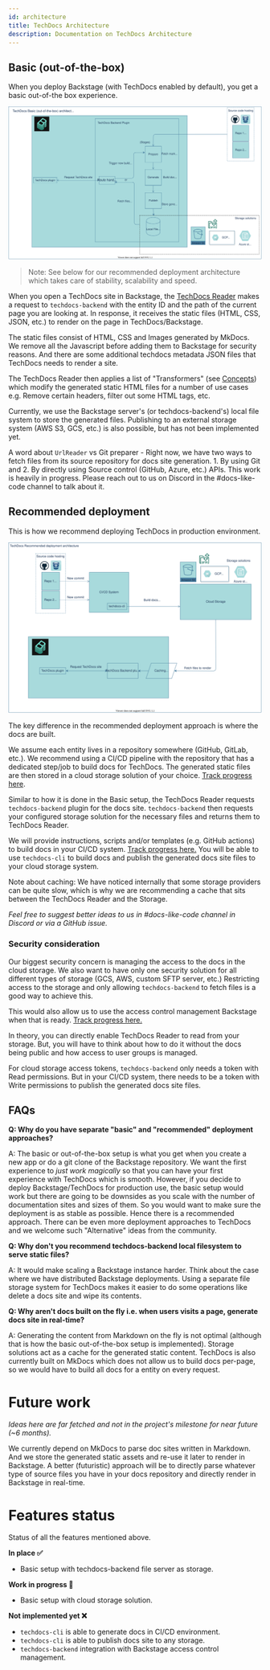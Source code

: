 ```yaml
---
id: architecture
title: TechDocs Architecture
description: Documentation on TechDocs Architecture
---
```


## Basic (out-of-the-box)

When you deploy Backstage (with TechDocs enabled by default), you get a basic
out-of-the box experience.

<img data-zoomable src="../../assets/techdocs/architecture-basic.drawio.svg" alt="TechDocs Architecture diagram" />

> Note: See below for our recommended deployment architecture which takes care
> of stability, scalability and speed.

When you open a TechDocs site in Backstage, the
[TechDocs Reader](./concepts.md#techdocs-reader) makes a request to
`techdocs-backend` with the entity ID and the path of the current page you are
looking at. In response, it receives the static files (HTML, CSS, JSON, etc.) to
render on the page in TechDocs/Backstage.

The static files consist of HTML, CSS and Images generated by MkDocs. We remove
all the Javascript before adding them to Backstage for security reasons. And
there are some additional techdocs metadata JSON files that TechDocs needs to
render a site.

The TechDocs Reader then applies a list of "Transformers" (see
[Concepts](./concepts.md)) which modify the generated static HTML files for a
number of use cases e.g. Remove certain headers, filter out some HTML tags, etc.

Currently, we use the Backstage server's (or techdocs-backend's) local file
system to store the generated files. Publishing to an external storage system
(AWS S3, GCS, etc.) is also possible, but has not been implemented yet.

A word about `UrlReader` vs Git preparer - Right now, we have two ways to fetch
files from its source repository for docs site generation. 1. By using Git
and 2. By directly using Source control (GitHub, Azure, etc.) APIs. This work is
heavily in progress. Please reach out to us on Discord in the #docs-like-code
channel to talk about it.

## Recommended deployment

This is how we recommend deploying TechDocs in production environment.

<img data-zoomable src="../../assets/techdocs/architecture-recommended.drawio.svg" alt="TechDocs Architecture diagram" />

The key difference in the recommended deployment approach is where the docs are
built.

We assume each entity lives in a repository somewhere (GitHub, GitLab, etc.). We
recommend using a CI/CD pipeline with the repository that has a dedicated
step/job to build docs for TechDocs. The generated static files are then stored
in a cloud storage solution of your choice.
[Track progress here](https://github.com/backstage/backstage/issues/3096).

Similar to how it is done in the Basic setup, the TechDocs Reader requests
`techdocs-backend` plugin for the docs site. `techdocs-backend` then requests
your configured storage solution for the necessary files and returns them to
TechDocs Reader.

We will provide instructions, scripts and/or templates (e.g. GitHub actions) to
build docs in your CI/CD system.
[Track progress here.](https://github.com/backstage/backstage/issues/3400) You
will be able to use `techdocs-cli` to build docs and publish the generated docs
site files to your cloud storage system.

Note about caching: We have noticed internally that some storage providers can
be quite slow, which is why we are recommending a cache that sits between the
TechDocs Reader and the Storage.

_Feel free to suggest better ideas to us in #docs-like-code channel in Discord
or via a GitHub issue._

### Security consideration

Our biggest security concern is managing the access to the docs in the cloud
storage. We also want to have only one security solution for all different types
of storage (GCS, AWS, custom SFTP server, etc.) Restricting access to the
storage and only allowing `techdocs-backend` to fetch files is a good way to
achieve this.

This would also allow us to use the access control management Backstage when
that is ready.
[Track progress here.](https://github.com/backstage/backstage/issues/3218)

In theory, you can directly enable TechDocs Reader to read from your storage.
But, you will have to think about how to do it without the docs being public and
how access to user groups is managed.

For cloud storage access tokens, `techdocs-backend` only needs a token with Read
permissions. But in your CI/CD system, there needs to be a token with Write
permissions to publish the generated docs site files.

## FAQs

**Q: Why do you have separate "basic" and "recommended" deployment approaches?**

A: The basic or out-of-the-box setup is what you get when you create a new app
or do a git clone of the Backstage repository. We want the first experience to
_just work magically_ so that you can have your first experience with TechDocs
which is smooth. However, if you decide to deploy Backstage/TechDocs for
production use, the basic setup would work but there are going to be downsides
as you scale with the number of documentation sites and sizes of them. So you
would want to make sure the deployment is as stable as possible. Hence there is
a recommended approach. There can be even more deployment approaches to TechDocs
and we welcome such "Alternative" ideas from the community.

**Q: Why don't you recommend techdocs-backend local filesystem to serve static
files?**

A: It would make scaling a Backstage instance harder. Think about the case where
we have distributed Backstage deployments. Using a separate file storage system
for TechDocs makes it easier to do some operations like delete a docs site and
wipe its contents.

**Q: Why aren't docs built on the fly i.e. when users visits a page, generate
docs site in real-time?**

A: Generating the content from Markdown on the fly is not optimal (although that
is how the basic out-of-the-box setup is implemented). Storage solutions act as
a cache for the generated static content. TechDocs is also currently built on
MkDocs which does not allow us to build docs per-page, so we would have to build
all docs for a entity on every request.

# Future work

_Ideas here are far fetched and not in the project's milestone for near future
(~6 months)._

We currently depend on MkDocs to parse doc sites written in Markdown. And we
store the generated static assets and re-use it later to render in Backstage. A
better (futuristic) approach will be to directly parse whatever type of source
files you have in your docs repository and directly render in Backstage in
real-time.

# Features status

Status of all the features mentioned above.

**In place ✅**

- Basic setup with techdocs-backend file server as storage.

**Work in progress 🚧**

- Basic setup with cloud storage solution.

**Not implemented yet ❌**

- `techdocs-cli` is able to generate docs in CI/CD environment.
- `techdocs-cli` is able to publish docs site to any storage.
- `techdocs-backend` integration with Backstage access control management.
